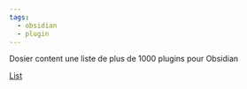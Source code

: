 ```yaml
---
tags:
  - obsidian
  - plugin
---
```

Dosier content une liste de plus de 1000 plugins pour Obsidian 

[List](https://github.com/topics/obsidian-plugin)
